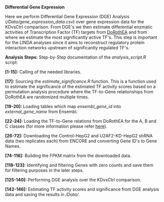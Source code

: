 **Differential Gene Expression**

Here we perform Differential Gene Expression (DGE) Analysis (*/Data/gene_expression_data.csv*) over gene expression data for the KDvsCtrl comparison. From DGE's
we then estimate differential enzmatic activities of Transcription Factor (TF) targets from [DoRothEA](https://github.com/saezlab/dorothea) and from where we 
estimate the most significantly active TF's. This step is important for the LINDA analyses since it aims to reconstruct regulatory protein interaction networks 
upstream of significantly regulated TF's.

**Analysis Steps:**
Step-by-Step documentation of the *analysis_script.R* script:

**[1-15]:** Calling of the needed libraries.

**[17]:** Sourcing the *estimate_significance.R* function. This is a function used to estimate the significance of the estimated TF activity scores based on a
permutation analysis procedure where the TF-to-Gene relationships from DoRothEA are randomized multiple times.

**[19-20]:** Loading tables which map *ensembl_gene_id* into *external_gene_name* from Ensembl.

**[22-24]:** Loading the TF-to-Gene relations from DoRothEA for the A, B and C classes (for more information please refer [here](https://github.com/saezlab/dorothea)).

**[26-72]:** Downloading the Control-HepG2 and U2AF2-KD-HepG2 shRNA data (two replicates each) from ENCORE and converting Gene ID's to Gene Names.

**[74-116]:** Building the FPKM matrix from the downloaded data.

**[118-123]:** Identifying and filtering Genes with zero counts and save them for filtering purposes in the later steps.

**[125-140]:** Performing DGE analysis over the KDvsCtrl comparison.

**[142-146]:** Estimating TF activity scores and significance from DGE analysis data and saving the results in */Data/*.

